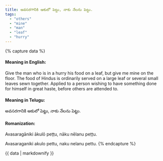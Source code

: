 ```yaml
---
title: అవసరగానికి ఆకులో పెట్టు, నాకు నేలను పెట్టు.
tags:
  - "others"
  - "mine"
  - "man"
  - "leaf"
  - "hurry"
---
```


{% capture data %}
#### Meaning in English:
Give the man who is in a hurry his food on a leaf, but give me mine on the floor.
The food of Hindus is ordinarily served on a large leaf or several small leaves sewn together.
Applied to a person wishing to have something done for himself in great haste, before others are attended to.

#### Meaning in Telugu:
అవసరగానికి ఆకులో పెట్టు, నాకు నేలను పెట్టు.

#### Romanization:
Avasaragāniki ākulō peṭṭu, nāku nēlanu peṭṭu.

Avasaraganiki akulo pettu, naku nelanu pettu.
{% endcapture %}

{{ data | markdownify }}

